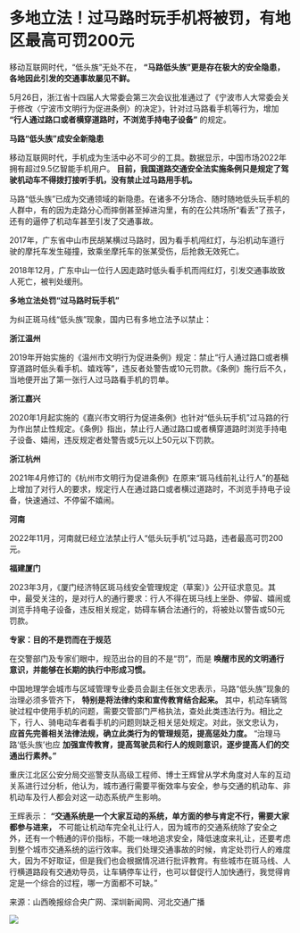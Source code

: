 # 多地立法！过马路时玩手机将被罚，有地区最高可罚200元

移动互联网时代，“低头族”无处不在， **“马路低头族”更是存在极大的安全隐患，各地因此引发的交通事故屡见不鲜。**

5月26日，浙江省十四届人大常委会第三次会议批准通过了《宁波市人大常委会关于修改〈宁波市文明行为促进条例〉的决定》，针对过马路看手机等行为，增加
**“行人通过路口或者横穿道路时，不浏览手持电子设备”** 的规定。

**马路“低头族”成安全新隐患**

移动互联网时代，手机成为生活中必不可少的工具。数据显示，中国市场2022年拥有超过9.5亿智能手机用户。
**目前，我国道路交通安全法实施条例只是规定了驾驶机动车不得拨打接听手机，没有禁止过马路用手机。**

马路“低头族”已成为交通领域的新隐患。在诸多不分场合、随时随地低头玩手机的人群中，有的因为走路分心而摔倒甚至掉进沟里，有的在公共场所“看丢”了孩子，还有的逼停了机动车甚至引发了交通事故。

2017年，广东省中山市民胡某横过马路时，因为看手机闯红灯，与沿机动车道行驶的摩托车发生碰撞，致乘坐摩托车的张某受伤，后抢救无效死亡。

2018年12月，广东中山一位行人因走路时低头看手机而闯红灯，引发交通事故致人死亡，被判处缓刑。

**多地立法处罚“过马路时玩手机”**

为纠正斑马线“低头族”现象，国内已有多地立法予以禁止：

**浙江温州**

2019年开始实施的《温州市文明行为促进条例》规定：禁止“行人通过路口或者横穿道路时低头看手机、嬉戏等”，违反者处警告或10元罚款。《条例》施行后不久，当地便开出了第一张行人过马路看手机的罚单。

**浙江嘉兴**

2020年1月起实施的《嘉兴市文明行为促进条例》也针对“低头玩手机”过马路的行为作出禁止性规定。《条例》指出，禁止行人通过路口或者横穿道路时浏览手持电子设备、嬉闹，违反规定者处警告或5元以上50元以下罚款。

**浙江杭州**

2021年4月修订的《杭州市文明行为促进条例》在原来“斑马线前礼让行人”的基础上增加了对行人的要求，规定行人在通过路口或者横过道路时，不浏览手持电子设备，快速通过、不停留不嬉闹。

**河南**

2022年11月，河南就已经立法禁止行人“低头玩手机”过马路，违者最高可罚200元。

**福建厦门**

2023年3月，《厦门经济特区斑马线安全管理规定（草案）》公开征求意见。其中，最受关注的，是对行人的通行要求：行人不得在斑马线上坐卧、停留、嬉闹或浏览手持电子设备，违反相关规定，妨碍车辆合法通行的，将被处以警告或50元罚款。

**专家：目的不是罚而在于规范**

在交警部门及专家们眼中，规范出台的目的不是“罚”，而是 **唤醒市民的文明通行意识，并能够在长期的执行中形成习惯。**

中国地理学会城市与区域管理专业委员会副主任张文忠表示，马路“低头族”现象的治理必须多管齐下， **特别是将法律约束和宣传教育结合起来。**
其中，机动车辆驾驶过程中使用手机的问题，需要交管部门严格执法，查处此类违法行为。相比之下，行人、骑电动车者看手机的问题则缺乏相关惩处规定。对此，张文忠认为，
**应首先完善相关法律法规，确立此类行为的管理规范，提高惩处力度。** “治理马路‘低头族’也应
**加强宣传教育，提高驾驶员和行人的规则意识，逐步提高人们的交通出行素养。”**

重庆江北区公安分局交巡警支队高级工程师、博士王辉曾从学术角度对人车的互动关系进行过分析，他认为，城市通行需要平衡效率与安全，参与交通的机动车、非机动车及行人都会对这一动态系统产生影响。

王辉表示： **“交通系统是一个大家互动的系统，单方面的参与肯定不行，需要大家都参与进来，**
不可能让机动车完全礼让行人，因为城市的交通系统除了安全之外，还有一个畅通的评价指标，不能一味地追求安全，降低速度来礼让，还要考虑到整个城市交通系统的运行效率。我们处理交通事故的时候，肯定处罚行人的难度大，因为不好取证，但是我们也会根据情况进行批评教育。有些城市在斑马线、人行横道路段有交通劝导员，让车辆停车让行，也可以督促行人加快通行，我觉得肯定是一个综合的过程，哪一方面都不可缺。”

来源：山西晚报综合央广网、深圳新闻网、河北交通广播

![](https://inews.gtimg.com/om_bt/O6f16zpPPx66GJY1yX_VjylDI3SdQOgVpy-DP-7v-I9YYAA/1000)

